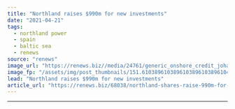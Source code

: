 ```yaml
---
title: "Northland raises $990m for new investments"
date: "2021-04-21"
tags: 
  - northland power
  - spain
  - baltic sea
  - renews
source: "renews"
image_url: "https://renews.biz//media/24761/generic_onshore_credit_johanna_montoya_unsplash.jpeg?mode=crop&width=770&heightratio=0.6103896103896103896103896104&slimmage=true"
image_fp: "/assets/img/post_thumbnails/151.6103896103896103896103896104&slimmage=true"
lead: "Northland raises $990m for new investments"
article_url: "https://renews.biz/68038/northland-shares-raise-990m-for-new-investment/"
---
```


---
